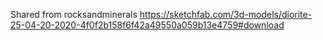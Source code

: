 Shared from rocksandminerals
https://sketchfab.com/3d-models/diorite-25-04-20-2020-4f0f2b158f6f42a49550a059b13e4759#download
